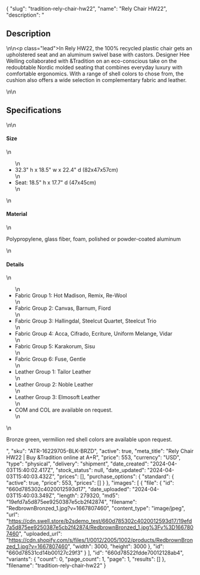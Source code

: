 {
  "slug": "tradition-rely-chair-hw22",
  "name": "Rely Chair HW22",
  "description": "<h2>Description</h2>\n<!-- split -->\n<p class=\"lead\">In Rely HW22, the 100% recycled plastic chair gets an upholstered seat and an aluminum swivel base with castors. Designer Hee Welling collaborated with &amp;Tradition on an eco-conscious take on the redoubtable Nordic molded seating that combines everyday luxury with comfortable ergonomics. With a range of shell colors to chose from, the cushion also offers a wide selection in complementary fabric and leather.  </p>\n<!-- split -->\n<h2>Specifications</h2>\n<!-- split -->\n<h4>Size</h4>\n<ul>\n<li>32.3\" h x 18.5\" w x 22.4\" d (82x47x57cm)</li>\n<li>Seat: 18.5\" h x 17.7\" d (47x45cm)</li>\n</ul>\n<h4>Material</h4>\n<p>Polypropylene, glass fiber, foam, polished or powder-coated aluminum</p>\n<h4>Details</h4>\n<ul>\n<li>Fabric Group 1: Hot Madison, Remix, Re-Wool</li>\n<li>Fabric Group 2: Canvas, Barnum, Fiord</li>\n<li>Fabric Group 3: Hallingdal, Steelcut Quartet, Steelcut Trio</li>\n<li>Fabric Group 4: Acca, Cifrado, Ecriture, Uniform Melange, Vidar</li>\n<li>Fabric Group 5: Karakorum, Sisu</li>\n<li>Fabric Group 6: Fuse, Gentle</li>\n<li>Leather Group 1: Tailor Leather</li>\n<li>Leather Group 2: Noble Leather</li>\n<li>Leather Group 3: Elmosoft Leather</li>\n<li>COM and COL are available on request.</li>\n</ul>\n<p>Bronze green, vermilion red shell colors are available upon request.</p>",
  "sku": "ATR-16229705-BLK-BRZD",
  "active": true,
  "meta_title": "Rely Chair HW22 | Buy &Tradition online at A+R",
  "price": 553,
  "currency": "USD",
  "type": "physical",
  "delivery": "shipment",
  "date_created": "2024-04-03T15:40:02.417Z",
  "stock_status": null,
  "date_updated": "2024-04-03T15:40:03.432Z",
  "prices": [],
  "purchase_options": {
    "standard": {
      "active": true,
      "price": 553,
      "prices": []
    }
  },
  "images": [
    {
      "file": {
        "id": "660d785302c4020012593d17",
        "date_uploaded": "2024-04-03T15:40:03.349Z",
        "length": 279320,
        "md5": "19efd7a5d875ee9250387e5cb2f42874",
        "filename": "RedbrownBronzed_1.jpg?v=1667807460",
        "content_type": "image/jpeg",
        "url": "https://cdn.swell.store/b2sdemo_test/660d785302c4020012593d17/19efd7a5d875ee9250387e5cb2f42874/RedbrownBronzed_1.jpg%3Fv%3D1667807460",
        "uploaded_url": "https://cdn.shopify.com/s/files/1/0012/2005/1002/products/RedbrownBronzed_1.jpg?v=1667807460",
        "width": 3000,
        "height": 3000
      },
      "id": "660d78531cd14b00127c29f3"
    }
  ],
  "id": "660d78522fdde70012128ab4",
  "variants": {
    "count": 0,
    "page_count": 1,
    "page": 1,
    "results": []
  },
  "filename": "tradition-rely-chair-hw22"
}